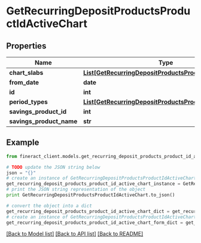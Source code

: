 # GetRecurringDepositProductsProductIdActiveChart


## Properties

Name | Type | Description | Notes
------------ | ------------- | ------------- | -------------
**chart_slabs** | [**List[GetRecurringDepositProductsProductIdChartSlabs]**](GetRecurringDepositProductsProductIdChartSlabs.md) |  | [optional] 
**from_date** | **date** |  | [optional] 
**id** | **int** |  | [optional] 
**period_types** | [**List[GetRecurringDepositProductsProductIdPeriodType]**](GetRecurringDepositProductsProductIdPeriodType.md) |  | [optional] 
**savings_product_id** | **int** |  | [optional] 
**savings_product_name** | **str** |  | [optional] 

## Example

```python
from fineract_client.models.get_recurring_deposit_products_product_id_active_chart import GetRecurringDepositProductsProductIdActiveChart

# TODO update the JSON string below
json = "{}"
# create an instance of GetRecurringDepositProductsProductIdActiveChart from a JSON string
get_recurring_deposit_products_product_id_active_chart_instance = GetRecurringDepositProductsProductIdActiveChart.from_json(json)
# print the JSON string representation of the object
print GetRecurringDepositProductsProductIdActiveChart.to_json()

# convert the object into a dict
get_recurring_deposit_products_product_id_active_chart_dict = get_recurring_deposit_products_product_id_active_chart_instance.to_dict()
# create an instance of GetRecurringDepositProductsProductIdActiveChart from a dict
get_recurring_deposit_products_product_id_active_chart_form_dict = get_recurring_deposit_products_product_id_active_chart.from_dict(get_recurring_deposit_products_product_id_active_chart_dict)
```
[[Back to Model list]](../README.md#documentation-for-models) [[Back to API list]](../README.md#documentation-for-api-endpoints) [[Back to README]](../README.md)


